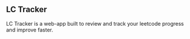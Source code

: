 ## LC Tracker

LC Tracker is a web-app built to review and track your leetcode progress and improve faster.
